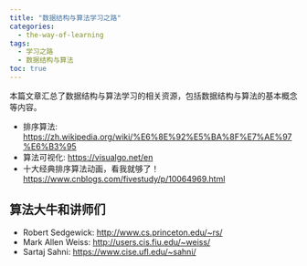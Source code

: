 ```yaml
---
title: "数据结构与算法学习之路"
categories:
  - the-way-of-learning
tags:
  - 学习之路
  - 数据结构与算法
toc: true
---
```


本篇文章汇总了数据结构与算法学习的相关资源，包括数据结构与算法的基本概念等内容。

* 排序算法: <https://zh.wikipedia.org/wiki/%E6%8E%92%E5%BA%8F%E7%AE%97%E6%B3%95>
* 算法可视化: <https://visualgo.net/en>
* 十大经典排序算法动画，看我就够了！<https://www.cnblogs.com/fivestudy/p/10064969.html>

## 算法大牛和讲师们

* Robert Sedgewick: <http://www.cs.princeton.edu/~rs/>
* Mark Allen Weiss: <http://users.cis.fiu.edu/~weiss/>
* Sartaj Sahni: <https://www.cise.ufl.edu/~sahni/>

